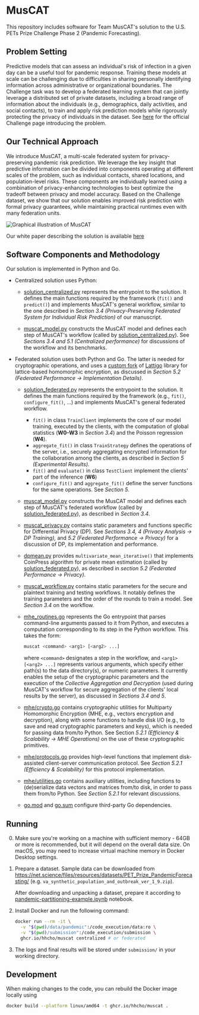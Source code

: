 # MusCAT

This repository includes software for Team MusCAT's solution to the U.S. PETs Prize Challenge Phase 2 (Pandemic Forecasting).

## Problem Setting

Predictive models that can assess an individual's risk of infection in a given day can be a useful tool for pandemic response. Training these models at scale can be challenging due to difficulties in sharing personally identifying information across administrative or organizational boundaries. The Challenge task was to develop a federated learning system that can jointly leverage a distributed set of private datasets, including a broad range of information about the individuals (e.g., demographics, daily activities, and social contacts), to train and apply risk prediction models while rigorously protecting the privacy of individuals in the dataset. See [here](https://www.drivendata.org/competitions/103/nist-federated-learning-2-pandemic-forecasting-federated/) for the official Challenge page introducing the problem.

## Our Technical Approach

We introduce MusCAT, a multi-scale federated system for privacy-preserving pandemic risk prediction. We leverage the key insight that predictive information can be divided into components operating at different scales of the problem, such as individual contacts, shared locations, and population-level risks. These components are individually learned using a combination of privacy-enhancing technologies to best optimize the tradeoff between privacy and model accuracy. Based on the Challenge dataset, we show that our solution enables improved risk prediction with formal privacy guarantees, while maintaining practical runtimes even with many federation units.

![Graphical illustration of MusCAT](https://www.dropbox.com/s/s7tgd1unyk7pbw6/PETsChallenge_MusCAT_Graphic.png?dl=0)

Our white paper describing the solution is available [here](https://www.dropbox.com/s/dzyc8himjtcu05j/PETsChallenge_MusCAT_Report.pdf?dl=0)

## Software Components and Methodology

Our solution is implemented in Python and Go.

- Centralized solution uses Python:

  - [solution_centralized.py](solution_centralized.py) represents the entrypoint to the solution. It defines the main functions required by the framework (`fit()` and `predict()`) and implements MusCAT's general workflow, similar to the one described in _Section 3.4 (Privacy-Preserving Federated System for Individual Risk Prediction)_ of our manuscript.

  - [muscat_model.py](muscat_model.py) constructs the MusCAT model and defines each step of MusCAT's workflow (called by [solution_centralized.py](solution_centralized.py)). See _Sections 3.4 and 5.1 (Centralized performance)_ for discussions of the workflow and its benchmarks.

- Federated solution uses both Python and Go. The latter is needed for cryptographic operations, and uses a [custom fork](https://github.com/hcholab/lattigo/tree/petschal) of [Lattigo](https://github.com/tuneinsight/lattigo) library for lattice-based homomorphic encryption, as discussed in _Section 5.2 (Federated Performance → Implementation Details)_.

  - [solution_federated.py](solution_federated.py) represents the entrypoint to the solution. It defines the main functions required by the framework (e.g., `fit()`, `configure_fit()`, ...) and implements MusCAT's general federated workflow.

    - `fit()` in class `TrainClient` implements the core of our model training, executed by the clients, with the computation of global statistics (**W0-W3** in _Section 3.4_) and the Poisson regression (**W4**).
    - `aggregate_fit()` in class `TrainStrategy` defines the operations of the server, i.e., securely aggregating encrypted information for the collaboration among the clients, as described in _Section 5 (Experimental Results)._
    - `fit()` and `evaluate()` in class `TestClient` implement the clients' part of the inference (**W6**)
    - `configure_fit()` and `aggregate_fit()` define the server functions for the same operations. See _Section 5._

  - [muscat_model.py](muscat_model.py) constructs the MusCAT model and defines each step of MusCAT's federated workflow (called by [solution_federated.py](solution_federated.py)), as described in _Section 3.4_.

  - [muscat_privacy.py](muscat_privacy.py) contains static parameters and functions specific for Differential Privacy (DP). See _Sections 3.4, 4 (Privacy Analysis → DP Training),_ and _5.2 (Federated Performance → Privacy)_ for a discussion of DP, its implementation and performance.

  - [dpmean.py](dpmean.py) provides `multivariate_mean_iterative()` that implements CoinPress algorithm for private mean estimation (called by [solution_federated.py](solution_federated.py)), as described in _section 5.2_ _(Federated Performance → Privacy)_.

  - [muscat_workflow.py](muscat_workflow.py) contains static parameters for
    the secure and plaintext training and testing workflows. It notably defines the training parameters and the order of the rounds to train a model. See _Section 3.4_ on the workflow.

  - [mhe_routines.go](mhe_routines.go) represents the Go entrypoint that
    parses command-line arguments passed to it from Python, and executes
    a computation corresponding to its step in the Python workflow.
    This takes the form:

    ```sh
    muscat <command> <arg1> [<arg2> ...]
    ```

    where `<command>` designates a step in the workflow,
    and `<arg1> [<arg2> ...]` represents various arguments, which
    specify either path(s) to the data directory(s), or numeric parameters. It currently enables the setup of the cryptographic parameters and the execution of the _Collective Aggregation and Decryption_ (used during MusCAT's workflow for secure aggregation of the clients' local results by the server), as discussed in _Sections 3.4 and 5_.

  - [mhe/crypto.go](mhe/crypto.go) contains cryptographic utilities
    for Multiparty Homomorphic Encryption (MHE, e.g., vectors encryption and decryption), along with some functions to handle disk I/O (e.g., to save and read cryptographic parameters and keys), which is needed for passing data from/to Python. See Section _5.2.1 (Efficiency & Scalability → MHE Operations)_ on the use of these cryptographic primitives.

  - [mhe/protocols.go](mhe/protocols.go) provides high-level functions
    that implement disk-assisted client-server communication protocol. See _Section 5.2.1 (Efficiency & Scalability)_ for this protocol implementation.

  - [mhe/utilities.go](mhe/utilities.go) contains auxiliary utilities,
    including functions to (de)serialize data vectors and matrices
    from/to disk, in order to pass them from/to Python. See _Section 5.2.1_ for relevant discussions.

  - [go.mod](go.mod) and [go.sum](go.sum) configure third-party Go
    dependencies.

## Running

0. Make sure you're working on a machine with sufficient memory -
   64GB or more is recommended, but it will depend on the overall data size.
   On macOS, you may need to increase virtual machine memory
   in Docker Desktop settings.

1. Prepare a dataset. Sample data can be downloaded from
   https://net.science/files/resources/datasets/PET_Prize_PandemicForecasting/
   (e.g. `va_synthetic_population_and_outbreak_ver_1_9.zip`).

   After downloading and unpacking a dataset, prepare it according to
   [pandemic-partitioning-example.ipynb](pandemic-partitioning-example.ipynb)
   notebook.

2. Install Docker and run the following command:

   ```sh
   docker run --rm -it \
     -v "$(pwd)/data/pandemic":/code_execution/data:ro \
     -v "$(pwd)/submission":/code_execution/submission \
     ghcr.io/hhcho/muscat centralized # or federated
   ```

3. The logs and final results will be stored under `submission/`
   in your working directory.

## Development

When making changes to the code, you can rebuild the Docker image locally using

```sh
docker build --platform linux/amd64 -t ghcr.io/hhcho/muscat .
```

